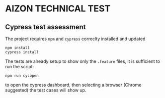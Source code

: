 # AIZON TECHNICAL TEST
## Cypress test assessment


The project requires `npm` and `cypress` correclty installed and updated

```
npm install
cypress install
```

The tests are already setup to show only the `.feature` files, it is sufficient to run the script:

```
npm run cy:open
```

to open the cypress dashboard, then selecting a browser (Chrome suggested) the test cases will show up.
